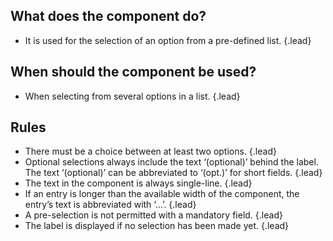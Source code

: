 ## What does the component do?
*   It is used for the selection of an option from a pre-defined list. {.lead}

## When should the component be used?
*   When selecting from several options in a list. {.lead}

## Rules
*   There must be a choice between at least two options. {.lead}
*   Optional selections always include the text ‘(optional)’ behind the label. The text ‘(optional)’ can be abbreviated to ‘(opt.)’ for short fields. {.lead}
*   The text in the component is always single-line. {.lead}
*   If an entry is longer than the available width of the component, the entry’s text is abbreviated with ‘…’. {.lead}
*   A pre-selection is not permitted with a mandatory field. {.lead}
*   The label is displayed if no selection has been made yet. {.lead}